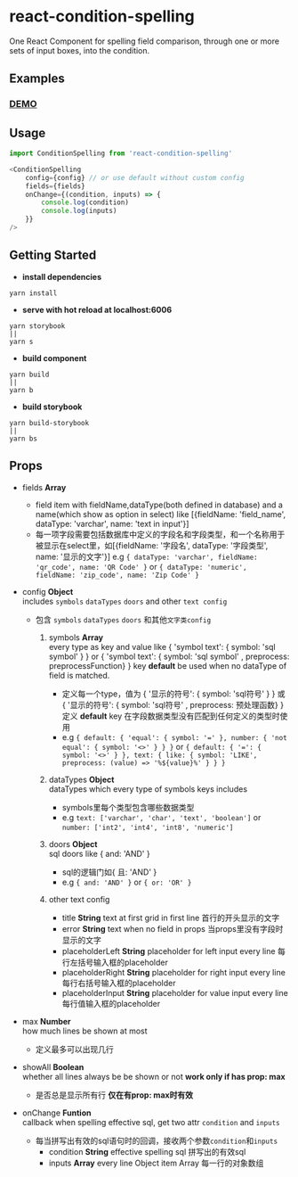 # react-condition-spelling
One React Component for spelling field comparison, through one or more sets of input boxes, into the condition.

## Examples

### [DEMO](https://cxiaof.github.io/react-condition-spelling/storybook-static/index.html)

## Usage

```javascript
import ConditionSpelling from 'react-condition-spelling'

<ConditionSpelling
    config={config} // or use default without custom config
    fields={fields}
    onChange={(condition, inputs) => {
        console.log(condition)
        console.log(inputs)
    }}
/>
```

## Getting Started

-   **install dependencies**

```
yarn install
```

-   **serve with hot reload at localhost:6006**

```
yarn storybook
||
yarn s
```

-   **build component**

```
yarn build
||
yarn b
```

-   **build storybook**

```
yarn build-storybook
||
yarn bs
```

## Props

-   fields **Array**
    - field item with fieldName,dataType(both defined in database) and a name(which show as option in select) like [{fieldName: 'field_name', dataType: 'varchar', name: 'text in input'}]
    - 每一项字段需要包括数据库中定义的字段名和字段类型，和一个名称用于被显示在select里，如[{fieldName: '字段名', dataType: '字段类型', name: '显示的文字'}]
    e.g `{ dataType: 'varchar', fieldName: 'qr_code', name: 'QR Code' }`
    or `{ dataType: 'numeric', fieldName: 'zip_code', name: 'Zip Code' }`

-   config **Object**  
    includes `symbols` `dataTypes` `doors` and other `text config`
    - 包含 `symbols` `dataTypes` `doors` 和其他`文字类config`
        1. symbols **Array**  
            every type as key and value like { 'symbol text': { symbol: 'sql symbol' } } or { 'symbol text': { symbol: 'sql symbol' , preprocess: preprocessFunction} } 
            key **default** be used when no dataType of field is matched.
            - 定义每一个type，值为 { '显示的符号': { symbol: 'sql符号' } } 或 { '显示的符号': { symbol: 'sql符号' , preprocess: 预处理函数} }
            定义 **default** key 在字段数据类型没有匹配到任何定义的类型时使用
            - e.g `{ default: { 'equal': { symbol: '=' }, number: { 'not equal': { symbol: '<>' } } }`
            or `{ default: { '=': { symbol: '<>' } }, text: { like: { symbol: 'LIKE', preprocess: (value) => '%${value}%' } } }`

        2. dataTypes **Object**  
            dataTypes which every type of symbols keys includes
            - symbols里每个类型包含哪些数据类型
            - e.g `text: ['varchar', 'char', 'text', 'boolean']`
            or `number: ['int2', 'int4', 'int8', 'numeric']`

        3. doors **Object**  
            sql doors like { and: 'AND' }
            - sql的逻辑门如{ 且: 'AND' }
            - e.g `{ and: 'AND' }`
            or `{ or: 'OR' }`

        4. other text config
            - title **String**
                text at first grid in first line 首行的开头显示的文字
            - error **String**
                text when no field in props 当props里没有字段时显示的文字
            - placeholderLeft **String**
                placeholder for left input every line 每行左括号输入框的placeholder
            - placeholderRight **String**
                placeholder for right input every line 每行右括号输入框的placeholder
            - placeholderInput **String**
                placeholder for value input every line 每行值输入框的placeholder

-   max **Number**  
    how much lines be shown at most
    - 定义最多可以出现几行

-   showAll **Boolean**  
    whether all lines always be be shown or not **work only if has prop: max**
    - 是否总是显示所有行 **仅在有prop: max时有效**

-   onChange **Funtion**  
    callback when spelling effective sql, get two attr `condition` and `inputs`
    - 每当拼写出有效的sql语句时的回调，接收两个参数`condition`和`inputs`
        - condition **String**
            effective spelling sql 拼写出的有效sql
        - inputs **Array**
            every line Object item Array 每一行的对象数组
